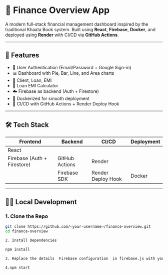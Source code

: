 # 💸 Finance Overview App

A modern full-stack financial management dashboard inspired by the traditional Khaata Book system. Built using **React**, **Firebase**, **Docker**, and deployed using **Render** with CI/CD via **GitHub Actions**.

---

## 🚀 Features

- 🔐 User Authentication (Email/Password + Google Sign-in)
- 📊 Dashboard with Pie, Bar, Line, and Area charts
- 👥 Client, Loan, EMI
- 🧮 Loan EMI Calculator
- ☁️ Firebase as backend (Auth + Firestore)
- 🐳 Dockerized for smooth deployment
- 🔁 CI/CD with GitHub Actions + Render Deploy Hook

---

## 🛠 Tech Stack

| Frontend       | Backend        | CI/CD           | Deployment |
|----------------|----------------|------------------|------------|
| React       
| Firebase (Auth + Firestore) | GitHub Actions | Render |
|    | Firebase SDK   | Render Deploy Hook | Docker |

---

## 🧑‍💻 Local Development

### 1. Clone the Repo

```bash
git clone https://github.com/<your-username>/finance-overview.git
cd finance-overview

2. Install Dependencies

npm install

3. Replace the details  Firebase configuration  in firebase.js with your firebase details

4.npm start

